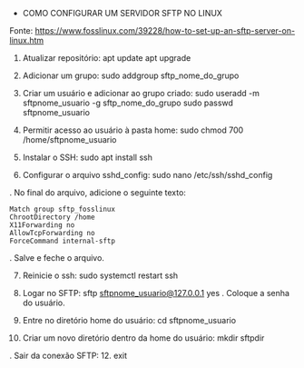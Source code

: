 * COMO CONFIGURAR UM SERVIDOR SFTP NO LINUX

Fonte: https://www.fosslinux.com/39228/how-to-set-up-an-sftp-server-on-linux.htm

1. Atualizar repositório:
apt update
apt upgrade

2. Adicionar um grupo:
sudo addgroup sftp_nome_do_grupo

3. Criar um usuário e adicionar ao grupo criado:
sudo useradd -m sftpnome_usuario -g sftp_nome_do_grupo
sudo passwd sftpnome_usuario

4. Permitir acesso ao usuário à pasta home:
sudo chmod 700 /home/sftpnome_usuario

5. Instalar o SSH:
sudo apt install ssh

6. Configurar o arquivo sshd_config:
sudo nano /etc/ssh/sshd_config

. No final do arquivo, adicione o seguinte texto:
  ```
  Match group sftp_fosslinux 
  ChrootDirectory /home 
  X11Forwarding no 
  AllowTcpForwarding no 
  ForceCommand internal-sftp
  ```
. Salve e feche o arquivo.

7. Reinicie o ssh:
sudo systemctl restart ssh

8. Logar no SFTP:
sftp sftpnome_usuario@127.0.0.1
yes
. Coloque a senha do usuário.

9. Entre no diretório home do usuário:
cd sftpnome_usuario

10. Criar um novo diretório dentro da home do usuário:
mkdir sftpdir

. Sair da conexão SFTP:
12. exit
